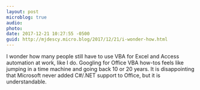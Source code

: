 ```yaml
---
layout: post
microblog: true
audio: 
photo: 
date: 2017-12-21 10:27:55 -0500
guid: http://mjdescy.micro.blog/2017/12/21/i-wonder-how.html
---
```

I wonder how many people still have to use VBA for Excel and Access automation at work, like I do. Googling for Office VBA how-tos feels like jumping in a time machine and going back 10 or 20 years. It is disappointing that Microsoft never added C#/.NET support to Office, but it is understandable.
